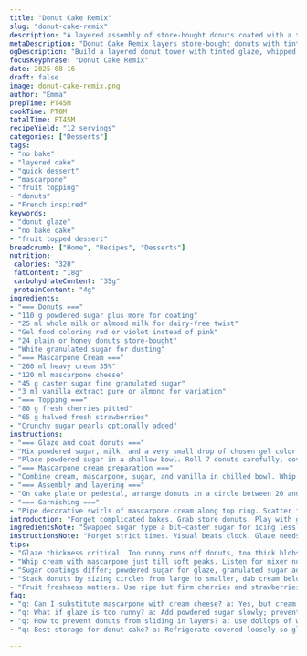 ```yaml
---
title: "Donut Cake Remix"
slug: "donut-cake-remix"
description: "A layered assembly of store-bought donuts coated with a tinted glaze and mascarpone cream. Fresh berries and crunchy sugar pearls finish it off. Gluten-, nut-, and egg-free donut options possible. Play with glaze color and cream consistency. A cold dessert with rich textures and bright pops of fruit. Quick to build but needs fridge time. Visual cues key for frosting and cream texture. Great for last-minute celebrations or casual dessert shifts. A versatile no-bake treat that shines best same day."
metaDescription: "Donut Cake Remix layers store-bought donuts with tinted glaze and mascarpone cream. Fresh berries and sugar pearls add crunch for bright, cold dessert fun."
ogDescription: "Build a layered donut tower with tinted glaze, whipped mascarpone cream, and fresh berries topped with crunchy sugar pearls. Quick fridge-set treat for texture play."
focusKeyphrase: "Donut Cake Remix"
date: 2025-08-16
draft: false
image: donut-cake-remix.png
author: "Emma"
prepTime: PT45M
cookTime: PT0M
totalTime: PT45M
recipeYield: "12 servings"
categories: ["Desserts"]
tags:
- "no bake"
- "layered cake"
- "quick dessert"
- "mascarpone"
- "fruit topping"
- "donuts"
- "French inspired"
keywords:
- "donut glaze"
- "no bake cake"
- "fruit topped dessert"
breadcrumb: ["Home", "Recipes", "Desserts"]
nutrition: 
 calories: "320"
 fatContent: "18g"
 carbohydrateContent: "35g"
 proteinContent: "4g"
ingredients:
- "=== Donuts ==="
- "110 g powdered sugar plus more for coating"
- "25 ml whole milk or almond milk for dairy-free twist"
- "Gel food coloring red or violet instead of pink"
- "24 plain or honey donuts store-bought"
- "White granulated sugar for dusting"
- "=== Mascarpone Cream ==="
- "260 ml heavy cream 35%"
- "120 ml mascarpone cheese"
- "45 g caster sugar fine granulated sugar"
- "3 ml vanilla extract pure or almond for variation"
- "=== Topping ==="
- "80 g fresh cherries pitted"
- "65 g halved fresh strawberries"
- "Crunchy sugar pearls optionally added"
instructions:
- "=== Glaze and coat donuts ==="
- "Mix powdered sugar, milk, and a very small drop of chosen gel color until velvety smooth. If glaze too runny, add powder gradually; too thick, splash more milk. Use offset spatula or butter knife to gently spread glaze on one side of 10 donuts. Set glazed donuts on baking sheet to firm up at room temp while preparing others."
- "Place powdered sugar in a shallow bowl. Roll 7 donuts carefully, covering fully but lightly. In a separate bowl, put granulated sugar and roll the remaining donuts there. Observe how sugars catch on slightly moist surfaces—important for texture contrast."
- "=== Mascarpone cream preparation ==="
- "Combine cream, mascarpone, sugar, and vanilla in chilled bowl. Whip on medium speed using electric mixer. Stop when soft peaks form—stiff enough to hold shape but still creamy. Avoid over-whipping, which separates fat and ruins texture. Transfer cream to pastry bag fitted with star tip."
- "=== Assembly and layering ==="
- "On cake plate or pedestal, arrange donuts in a circle between 20 and 23 cm diameter. Alternate the coated types to vary sweetness and texture. Dab small amounts of mascarpone cream beneath each donut to glue them to plate. Build second layer with slightly smaller circle of donuts, again affixing with cream. Repeat for third layer narrower still, creating a donut tower. Press lightly but firmly to stabilize layers—if it feels wobbly, add more cream dollops in gaps."
- "=== Garnishing ==="
- "Pipe decorative swirls of mascarpone cream along top ring. Scatter fresh cherries and strawberries across cream. If using, sprinkle crunchy sugar pearls for sparkle and contrast. Keep refrigerated until serving. Best eaten the same day before donuts soften excessively."
introduction: "Forget complicated bakes. Grab store donuts. Play with glazes tinted beyond basic pink—think crimson or violet gels for punch. The cream’s richness offsets sugary crusts. Texture contrast intentional. Cold, creamy, lightly sweet with fresh fruit pops. A quick assembly that looks like effort. I’ve tried layering with plain frosting—mushy mess. Mascarpone cream whips faster, stays stable, and doesn’t sog onto donuts quickly. Dates and nuts? Never needed here. Keep it straightforward. Scent of vanilla and fresh berries on top wakes the plate up. Cooling action solidifies glaze, sets cream. The sugar coatings add the tactile highlight, breaking smooth monotony. Shifts fun way to personalizing dessert weekend structure. Sounds easy, but watch the right cream peaks—too soft and you lose hold, too tight and cream’s grainy. Timing matters."
ingredientsNote: "Swapped sugar type a bit—caster sugar for icing less grainy, powdered sugar quantity cut slightly to avoid slick glaze; the glaze colors swapped for deeper hues—red or violet to challenge the norm. Milk here can become almond for dairy allergies—keeps creaminess but different notes. Vanilla replaced with almond extract for nuttier aroma but skip if you want classic. Donuts—store-bought for speed, but choose gluten-free or eggless to match diets. A quick dust of granulated sugar coats donuts for crunch; consider coconut sugar as alternative for richer flavor and color. Fruit freshness vital: ripe but firm cherries and strawberries that hold shape. Cream sugars kept lowish to avoid cloying. Using fresh cream 35% results in fertile whipping; lower fat cream won't hold peaks as well. The mascarpone balances fat and tang but can be swapped for cream cheese if needed; expect tang shift and slightly denser texture. The sugar pearls optional for texture play, skip to keep rustic."
instructionsNote: "Forget strict times. Visual beats clock. Glaze needs just enough thickness to stay put—too thin runs, too thick blobs mess patterns. Spread on single side of donuts, wait till set, cold or room temp works but cold firms faster. Sugaring other donuts—light coating, not dumps. Cream whipping—spot soft peaks. Listen to mixer noise shift—dense to fluffy changes as you whip. Avoid hardcore peaks; it’s not meringue. Layering—donuts glued with cream dabs so they don’t slide off plate or one another; consider working on platter with edges or slight dip to support weight. Stacking smaller circles creates form but don’t force donuts to compress or they'll crumble edges. Throw cream dollops between for glue and cushion. Garnishing—the crushed bright berries give color pop and fresh burst. Cream rossettes pipe easily with star tip but no fancy pattern needed. Sugar pearls add snap; good fallback if berries too wet and bleed juice. Refrigerate but not too long—donuts soak moisture, get gummy after 24 hours. If donuts soften, chill cream before serving to firm. If cream breaks, gently whisk by hand and use quickly. Overall, a fast fix when time crunched but want something impressive. Messy? Sure, but fun."
tips:
- "Glaze thickness critical. Too runny runs off donuts, too thick blobs and cracks. Start with one drop gel color, adjust gradually. Glossy, velvety look signals right balance. Spread one side only; cold helps set quicker but room temp works fine. Watch glaze surface; subtle sheen fades means drying too long."
- "Whip cream with mascarpone just till soft peaks. Listen for mixer noise shift: changes from dense to airy. Hit between too loose and too stiff or cream turns grainy. Use chilled bowl. Quick transfer to piping bag prevents warming and breaking. Overwhip ruins texture fast, no going back easily."
- "Sugar coatings differ; powdered sugar for glaze, granulated sugar adds crunch layer on separate donuts. Roll lightly—heavy coating turns gummy later. Texture contrast key. Alternative sugars like coconut add color and caramel notes but test first, some flavors clash with mascarpone cream."
- "Stack donuts by sizing circles from large to smaller, dab cream below each donut for glue effect. Press gently but firmly. Sloppy stacking results in collapse. Gaps get cream dollops for cushioning. Plate with slight dip or edge prevents sliding. Try different donut textures for mix of soft and slightly crisp edges."
- "Fruit freshness matters. Use ripe but firm cherries and strawberries to avoid bleeding juice into cream. Scatter evenly but avoid overcrowding. Sugar pearls add snap but skip if berries are juicy to prevent soggy result. Refrigerate no longer than 24 hours; donuts soak moisture quickly, lose crunch, cream softens."
faq:
- "q: Can I substitute mascarpone with cream cheese? a: Yes, but cream cheese thickens texture and adds tang. Cream whips less stable then. Adjust sugar to balance sharpness. Whip carefully, might need extra cream for lightness."
- "q: What if glaze is too runny? a: Add powdered sugar slowly; prevents clumping. Or chill glaze briefly, thickens with cold. Avoid adding milk blindly, can overshoot. Use spatula strokes for final chance to spread evenly before set."
- "q: How to prevent donuts from sliding in layers? a: Use dollops of whipped cream underneath each donut to glue in place. Press lightly but firm. Work on a flat surface with slight rim or plate edge. Gaps get cream plugs to fill space and stabilize. Add slowly layer by layer."
- "q: Best storage for donut cake? a: Refrigerate covered loosely so glaze doesn’t sweat. Keep under 24 hours max. Long storage ruins crunch, donuts absorb moisture. If softened, chill again before serving. Once assembled, don’t freeze; cream texture degrades."

---
```

